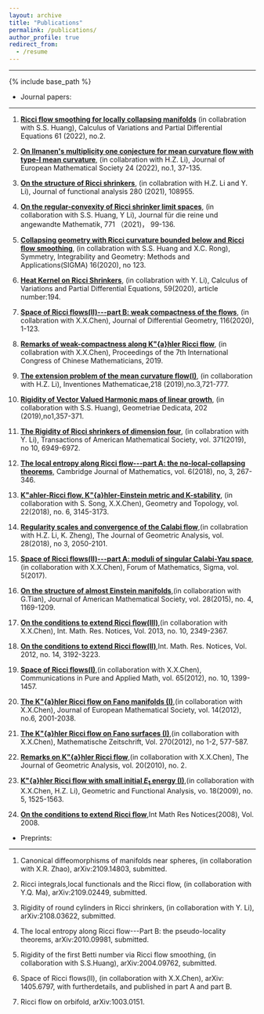 ```yaml
---
layout: archive
title: "Publications"
permalink: /publications/
author_profile: true
redirect_from:
  - /resume
---
```





---

{% include base_path %}
- Journal papers:
--- 
  
1. **[Ricci flow smoothing for locally collapsing manifolds](https://link.springer.com/content/pdf/10.1007/s00526-021-02176-2.pdf)** (in collabration with S.S. Huang), Calculus of Variations and Partial Differential Equations 61 (2022), no.2.

2. **[On Ilmanen's multiplicity one conjecture for mean curvature flow with type-I mean curvature](https://ems.press/journals/jems/articles/1393833)**, (in collabration with H.Z. Li), Journal of European Mathematical Society 24 (2022), no.1, 37-135.

3. **[On the structure of Ricci shrinkers](https://www.sciencedirect.com/science/article/pii/S0022123621000379?dgcid=author)**, (in collabration with H.Z. Li and Y. Li), Journal of functional analysis 280 (2021), 108955.

4. ​​**[On the regular-convexity of Ricci shrinker limit spaces](https://www.degruyter.com/document/doi/10.1515/crelle-2020-0021/html)**, (in collaboration with S.S. Huang, Y Li),  Journal für die reine und angewandte Mathematik, 771 （2021)， 99-136.

5. **[Collapsing geometry with Ricci curvature bounded below and Ricci flow smoothing](https://www.emis.de/journals/SIGMA/2020/123/sigma20-123.pdf)**, (in collabration with S.S. Huang and X.C. Rong), Symmetry, Integrability and Geometry: Methods and Applications(SIGMA) 16(2020), no 123.

6. **[​​Heat Kernel on Ricci Shrinkers](https://link.springer.com/article/10.1007/s00526-020-01861-y)**, (in collabration with Y. Li), Calculus of Variations and Partial Differential Equations, 59(2020), article number:194.

7. **[Space of Ricci flows(II)---part B: weak compactness of the flows](https://projecteuclid.org/journals/journal-of-differential-geometry/volume-116/issue-1/Space-of-Ricci-flows-IIPart-B--Weak-compactness-of/10.4310/jdg/1599271253.full)**, (in collabration with X.X.Chen), Journal of Differential Geometry, 116(2020), 1-123.

8. **[Remarks of weak-compactness along K\"{a}hler Ricci flow](http://staff.ustc.edu.cn/~topspin/paper/89510-297_chapter13.pdf)**, (in collabration with X.X.Chen), Proceedings of the 7th International Congress of Chinese Mathematicians, 2019.

9. **[The extension problem of the mean curvature flow(I)](https://link.springer.com/article/10.1007/s00222-019-00893-2)**, (in collaboration with H.Z. Li), Inventiones Mathematicae,218 (2019),no.3,721-777.

10. **[Rigidity of Vector Valued Harmonic maps of linear growth](https://link.springer.com/article/10.1007/s10711-018-0418-2)**, (in collaboration with S.S. Huang), Geometriae Dedicata, 202 (2019),no1,357-371.

11. **[The Rigidity of Ricci shrinkers of dimension four](https://www.ams.org/journals/tran/2019-371-10/S0002-9947-2019-07539-6/home.html)**, (in collabration with Y. Li), Transactions of American Mathematical Society, vol. 371(2019), no 10, 6949-6972.

12. **[The local entropy along Ricci flow---part A: the no-local-collapsing theorems](https://intlpress.com/site/pub/pages/journals/items/cjm/content/vols/0006/0003/a002/index.php)**, Cambridge Journal of Mathematics, vol. 6(2018), no, 3, 267-346.

13. **[K\"ahler-Ricci flow, K\"{a}hler-Einstein metric and K-stability](https://projecteuclid.org/euclid.gt/1538186735)**, (in collaboration with S. Song, X.X.Chen), Geometry and Topology, vol. 22(2018), no. 6, 3145-3173.

14. **[Regularity scales and convergence of the Calabi flow](https://link.springer.com/article/10.1007/s12220-017-9896-y)**,(in collabration with H.Z. Li, K. Zheng), The Journal of Geometric Analysis, vol. 28(2018), no 3, 2050-2101.

15. **[Space of Ricci flows(II)---part A: moduli of singular Calabi-Yau space](https://www.cambridge.org/core/journals/forum-of-mathematics-sigma/article/space-of-ricci-flows-iipart-a-moduli-of-singular-calabiyau-spaces/20442DF6AB4061F875A02251E9A1ADBB)**,(in collaboration with X.X.Chen), Forum of Mathematics, Sigma, vol. 5(2017).

16. **[On the structure of almost Einstein manifolds](https://www.ams.org/journals/jams/2015-28-04/S0894-0347-2015-00834-7/home.html)**,(in collaboration with G.Tian), Journal of American Mathematical Society, vol. 28(2015), no. 4, 1169-1209.

17. **[On the conditions to extend Ricci flow(III)](https://academic.oup.com/imrn/article-abstract/2013/10/2349/837339)**,(in collaboration with X.X.Chen), Int. Math. Res. Notices, Vol. 2013, no. 10, 2349-2367.

18. **[On the conditions to extend Ricci flow(II)](https://academic.oup.com/imrn/article-abstract/2012/14/3192/739499?redirectedFrom=fulltext)**,Int. Math. Res. Notices, Vol. 2012, no. 14, 3192-3223.

19. **[Space of Ricci flows(I)](https://onlinelibrary.wiley.com/doi/abs/10.1002/cpa.21414)**,(in collaboration with X.X.Chen), Communications in Pure and Applied Math, vol. 65(2012), no. 10, 1399-1457.

20. **[The K\"{a}hler Ricci flow on Fano manifolds (I)](https://ems.press/journals/jems/articles/5229)**,(in collaboration with X.X.Chen), Journal of European Mathematical Society, vol. 14(2012), no.6, 2001-2038.

21. **[The K\"{a}hler Ricci flow on Fano surfaces (I)](https://link.springer.com/article/10.1007/s00209-010-0813-3)**,(in collaboration with X.X.Chen), Mathematische Zeitschrift, Vol. 270(2012), no 1-2, 577-587.

22. **[Remarks on K\"{a}hler Ricci flow](https://link.springer.com/article/10.1007/s12220-009-9113-8)**,(in collaboration with X.X.Chen), The Journal of Geometric Analysis, vol. 20(2010), no. 2.

23. **[K\"{a}hler Ricci flow with small initial $E_1$ energy (I)](https://link.springer.com/article/10.1007/s00039-008-0690-7)**,(in collaboration with X.X.Chen, H.Z. Li), Geometric and Functional Analysis, vo. 18(2009), no. 5, 1525-1563.

24. **[On the conditions to extend Ricci flow](https://academic.oup.com/imrn/article-abstract/doi/10.1093/imrn/rnn012/691696)**,Int Math Res Notices(2008), Vol. 2008.

- Preprints:
---

1. Canonical diffeomorphisms of manifolds near spheres, (in collaboration with X.R. Zhao), arXiv:2109.14803, submitted.

2. Ricci integrals,local functionals and the Ricci flow, (in collaboration with Y.Q. Ma), arXiv:2109.02449, submitted.

3. Rigidity of round cylinders in Ricci shrinkers, (in collaboration with Y. Li), arXiv:2108.03622, submitted.

4. The local entropy along Ricci flow---Part B: the pseudo-locality theorems, arXiv:2010.09981, submitted.

5. Rigidity of the first Betti number via Ricci flow smoothing, (in collaboration with S.S.Huang), arXiv:2004.09762, submitted.

6. Space of Ricci flows(II), (in collaboration with X.X.Chen), arXiv: 1405.6797, with furtherdetails, and published in part A and part B.

7. Ricci flow on orbifold, arXiv:1003.0151.

